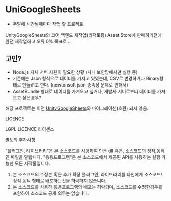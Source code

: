 # UniGoogleSheets

 - 주말에 시간날때마다 작업 할 프로젝트
 
 UnityGoogleSheets의 코어 백엔드 재작업(리팩토링)
 Asset Store에 판매하기전에 완전 재작업하고 오류 0% 목표로 ..
   
 
## 고민? 
 - Node.js 자체 서버 지원이 필요한 상황 (사내 보안망에서만 실행 등)
 - 기존에는 Json 형식으로 데이터를 가지고 있었는데, CSV로 변경하거나 Binary형태로 만들려고 한다. (newtonsoft json 종속성 문제로 인해서)  
 - AssetBundle 형태로 데이터를 가져오고 싶거나, 개발사 서버로부터 데이터를 가져오고 싶은경우?

 
  
해당 프로젝트는 이전 [UnityGoogleSheets](https://ugs.shlife.dev)와 마이그레이션(호환) 되지 않음.



LICENCE

LGPL LICENCE 라이센스


별도의 추가사항

"플러그인, 라이브러리"은 본 소스코드를 사용하여 만든 dll 혹은, 소스코드의 정적,동적인 파일을 말합니다. 
"응용프로그램"은 본 소스코드에서 제공된 API를 사용하는 실행 가능한 모든 저작물입니다.

1. 본 소스코드의 수정본 혹은 추가 확장 플러그인, 라이브러리를 타인에게 소스코드/정적 동적 형태로 배포하는것을 허락하지 않습니다.   
2. 본 소스코드를 사용하 응용프로그램의 배포는 허락되며, 소스코드를 수정한경우를 포함하여 소스코드 공개 의무는 없습니다. 

